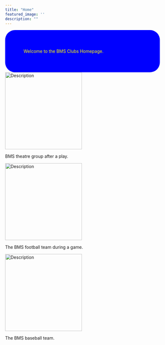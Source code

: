 ```yaml
---
title: "Home"
featured_image: ''
description: ""
---
```


  <div style="background-color: blue; padding: 60px; border-radius: 32px; color:yellow;">
  Welcome to the BMS Clubs Homepage.
</div>
</div>

<img src="images/BMS4.jpg" alt="Description" style="width: 250px; margin-right: 10px;">
  <p>BMS theatre group after a play.</p>  
<img src="https://resources.finalsite.net/images/f_auto,q_auto,t_image_size_4/v1743437065/mcpsorg/w7hu0u7jc5lzak9ztbnz/BaseballMarch2025.jpg" alt="Description" style="width: 250px; margin-right: 10px;">
<p>The BMS football team during a game.</p>
<img src="https://resources.finalsite.net/images/f_auto,q_auto,t_image_size_2/v1690389009/mcpsorg/hyzt3aygytdob2skqbzt/footballforwebsite.jpg" alt="Description" style="width: 250px; margin-right: 10px;">
<p>The BMS baseball team.</p>
</div>